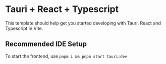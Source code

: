 # Tauri + React + Typescript

This template should help get you started developing with Tauri, React and Typescript in Vite.

## Recommended IDE Setup

To start the frontend, use `pnpm i && pnpm start tauri:dev`
